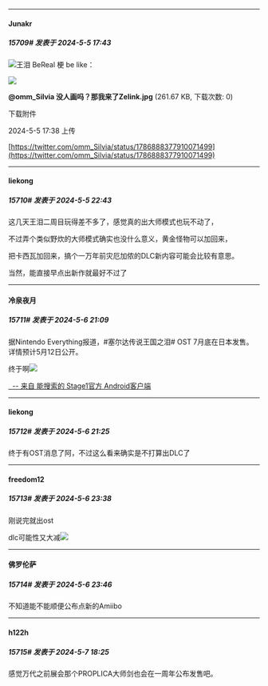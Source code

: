 ﻿
*****

####  Junakr  
##### 15709#       发表于 2024-5-5 17:43

<img src="https://static.saraba1st.com/image/smiley/face2017/066.png" referrerpolicy="no-referrer">王泪 BeReal 梗 be like：

<img src="https://img.saraba1st.com/forum/202405/05/173830swxxj0q3qje1pxdi.jpg" referrerpolicy="no-referrer">

<strong>@omm_Silvia 没人画吗？那我来了Zelink.jpg</strong> (261.67 KB, 下载次数: 0)

下载附件

2024-5-5 17:38 上传

[https://twitter.com/omm_Silvia/status/1786888377910071499](https://twitter.com/omm_Silvia/status/1786888377910071499)


*****

####  liekong  
##### 15710#       发表于 2024-5-5 22:43

这几天王泪二周目玩得差不多了，感觉真的出大师模式也玩不动了，

不过弄个类似野炊的大师模式确实也没什么意义，黄金怪物可以加回来，

把卡西瓦加回来，搞个一万年前灾厄加侬的DLC新内容可能会比较有意思。

当然，能直接早点出新作就最好不过了


*****

####  冷泉夜月  
##### 15711#       发表于 2024-5-6 21:09

据Nintendo Everything报道，#塞尔达传说王国之泪# OST 7月底在日本发售。
详情预计5月12日公开。 ​​​

终于啊<img src="https://static.saraba1st.com/image/smiley/face2017/039.png" referrerpolicy="no-referrer">

[  -- 来自 能搜索的 Stage1官方 Android客户端](https://www.coolapk.com/apk/140634)


*****

####  liekong  
##### 15712#       发表于 2024-5-6 21:25

终于有OST消息了阿，不过这么看来确实是不打算出DLC了


*****

####  freedom12  
##### 15713#       发表于 2024-5-6 23:38

刚说完就出ost

dlc可能性又大减<img src="https://static.saraba1st.com/image/smiley/face2017/261.png" referrerpolicy="no-referrer">


*****

####  佛罗伦萨  
##### 15714#       发表于 2024-5-6 23:46

不知道能不能顺便公布点新的Amiibo


*****

####  h122h  
##### 15715#       发表于 2024-5-7 18:25

感觉万代之前展会那个PROPLICA大师剑也会在一周年公布发售吧。

